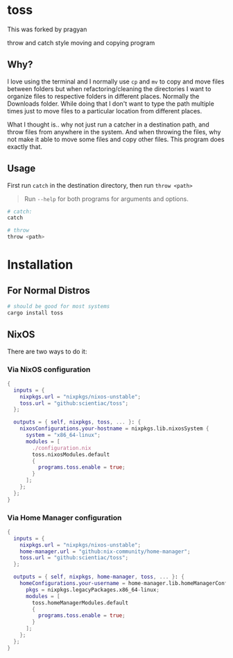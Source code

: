 # toss
This was forked by pragyan

throw and catch style moving and copying program

## Why?

I love using the terminal and I normally use `cp` and `mv` to copy and move files between folders but when refactoring/cleaning the directories I want to organize files to respective folders in different places. Normally the Downloads folder. While doing that I don't want to type the path multiple times just to move files to a particular location from different places.

What I thought is.. why not just run a catcher in a destination path, and throw files from anywhere in the system. And when throwing the files, why not make it able to move some files and copy other files. This program does exactly that.

## Usage

First run `catch` in the destination directory, then run `throw <path>`
> Run `--help` for both programs for arguments and options.

```sh
# catch:
catch
```

```sh
# throw
throw <path>
```

# Installation

## For Normal Distros

```sh
# should be good for most systems
cargo install toss
```

## NixOS

There are two ways to do it:

### Via NixOS configuration

```nix
{
  inputs = {
    nixpkgs.url = "nixpkgs/nixos-unstable";
    toss.url = "github:scientiac/toss";
  };

  outputs = { self, nixpkgs, toss, ... }: {
    nixosConfigurations.your-hostname = nixpkgs.lib.nixosSystem {
      system = "x86_64-linux";
      modules = [
        ./configuration.nix
        toss.nixosModules.default
        {
          programs.toss.enable = true;
        }
      ];
    };
  };
}
```

### Via Home Manager configuration

```nix
{
  inputs = {
    nixpkgs.url = "nixpkgs/nixos-unstable";
    home-manager.url = "github:nix-community/home-manager";
    toss.url = "github:scientiac/toss";
  };

  outputs = { self, nixpkgs, home-manager, toss, ... }: {
    homeConfigurations.your-username = home-manager.lib.homeManagerConfiguration {
      pkgs = nixpkgs.legacyPackages.x86_64-linux;
      modules = [
        toss.homeManagerModules.default
        {
          programs.toss.enable = true;
        }
      ];
    };
  };
}
```
